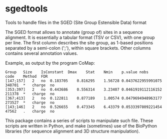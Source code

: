# sgedtools
Tools to handle files in the SGED (Site Group Estensible Data) format

The SGED format allows to annotate (group of) sites in a sequence alignment.
It is essentially a tabular format (TSV or CSV), with one group per line.
The first column describes the site group, as 1-based positions separated by a semi-colon (';'), within square brackets.
Other columns contains several annotation values.

Example, as output by the program CoMap:
```
Group	Size	IsConstant	Dmax	Stat	Nmin	p.value	nobs	code	Method	FDR
[147;157]	2	no	0.183705	0.816295	1.56728	0.0437622955991075	348701	*	charge	no
[353;397]	2	no	0.443686	0.556314	3.23407	0.0461919112116152	211378	*	charge	no
[367;413]	2	no	0.122811	0.877189	1.00574	0.0479694948963177	273527	*	charge	no
[143;146]	2	no	0.526655	0.473345	6.43379	0.0533397809221454	47562	.	charge	no
```

This package contains a series of scripts to manipulate such file.
These scripts are written in Python, and make (sometimes) use of the BioPython libraries (for sequence alignment and 3D structure manipulation).
